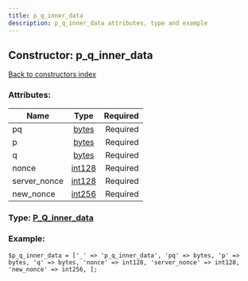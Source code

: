 ```yaml
---
title: p_q_inner_data
description: p_q_inner_data attributes, type and example
---
```

## Constructor: p\_q\_inner\_data  
[Back to constructors index](index.md)



### Attributes:

| Name     |    Type       | Required |
|----------|:-------------:|---------:|
|pq|[bytes](../types/bytes.md) | Required|
|p|[bytes](../types/bytes.md) | Required|
|q|[bytes](../types/bytes.md) | Required|
|nonce|[int128](../types/int128.md) | Required|
|server\_nonce|[int128](../types/int128.md) | Required|
|new\_nonce|[int256](../types/int256.md) | Required|



### Type: [P\_Q\_inner\_data](../types/P_Q_inner_data.md)


### Example:

```
$p_q_inner_data = ['_' => 'p_q_inner_data', 'pq' => bytes, 'p' => bytes, 'q' => bytes, 'nonce' => int128, 'server_nonce' => int128, 'new_nonce' => int256, ];
```